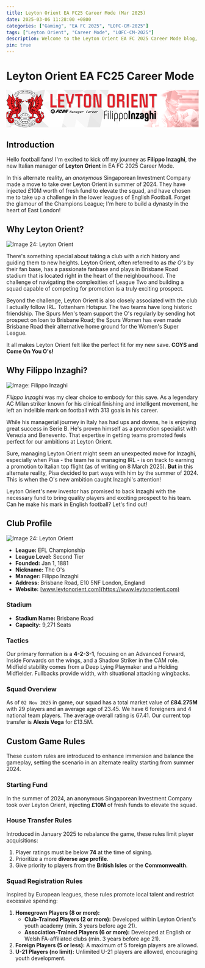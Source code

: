 ```yaml
---
title: Leyton Orient EA FC25 Career Mode (Mar 2025)
date: 2025-03-06 11:28:00 +0800
categories: ["Gaming", "EA FC 2025", "LOFC-CM-2025"]
tags: ["Leyton Orient", "Career Mode", "LOFC-CM-2025"]
description: Welcome to the Leyton Orient EA FC 2025 Career Mode blog, chronicling the journey of Filippo Inzaghi as he builds a dynasty in East London, started IRL March 2025.
pin: true
---
```


# Leyton Orient EA FC25 Career Mode

![banner](/assets/img/LOFC-CM-CH00/Banner.png)

## Introduction

Hello football fans! I'm excited to kick off my journey as **Filippo Inzaghi**, the new Italian manager of **Leyton Orient** in EA FC 2025 Career Mode.

In this alternate reality, an *anonymous* Singaporean Investment Company made a move to take over Leyton Orient in summer of 2024. They have injected £10M worth of fresh fund to elevate the squad, and have chosen me to take up a challenge in the lower leagues of English Football. Forget the glamour of the Champions League; I'm here to build a dynasty in the heart of East London!

## Why Leyton Orient?

![Image 24: Leyton Orient](https://tmssl.akamaized.net//images/wappen/head/1150.png?lm=1485645647)

There's something special about taking a club with a rich history and guiding them to new heights. Leyton Orient, often referred to as *the O's* by their fan base, has a passionate fanbase and plays in Brisbane Road stadium that is located right in the heart of the neighbourhood. The challenge of navigating the complexities of League Two and building a squad capable of competing for promotion is a truly exciting prospect.

Beyond the challenge, Leyton Orient is also closely associated with the club I actually follow IRL. Tottenham Hotspur. The two teams have long historic friendship. The Spurs Men's team support the O's regularly by sending hot prospect on loan to Brisbane Road; the Spurs Women has even made Brisbane Road their alternative home ground for the Women's Super League.

It all makes Leyton Orient felt like the perfect fit for my new save. **COYS and Come On You O's!**

## Why Filippo Inzaghi?

![Image: Filippo Inzaghi](https://img.a.transfermarkt.technology/portrait/header/25149-1586856473.jpg?lm=1)

*Filippo Inzaghi* was my clear choice to embody for this save. As a legendary AC Milan striker known for his clinical finishing and intelligent movement, he left an indelible mark on football with 313 goals in his career.

While his managerial journey in Italy has had ups and downs, he is enjoying great success in Serie B. He's proven himself as a promotion specialist with Venezia and Benevento. That expertise in getting teams promoted feels perfect for our ambitions at Leyton Orient.

Sure, managing Leyton Orient might seem an unexpected move for Inzaghi, especially when Pisa - the team he is managing IRL - is on track to earning a promotion to Italian top flight (as of writing on 8 March 2025). **But** in this alternate reality, Pisa decided to part ways with him by the summer of 2024. This is when the O's new ambition caught Inzaghi's attention!

Leyton Orient's new investor has promised to back Inzaghi with the necessary fund to bring quality players and exciting prospect to his team. Can he make his mark in English football? Let's find out!

## Club Profile

![Image 24: Leyton Orient](https://tmssl.akamaized.net//images/wappen/head/1150.png?lm=1485645647)

*   **League:** EFL Championship
*   **League Level:** Second Tier
*   **Founded:** Jan 1, 1881
*   **Nickname:** The O's
*   **Manager:** Filippo Inzaghi
*   **Address:** Brisbane Road, E10 5NF London, England
*   **Website:** [www.leytonorient.com](https://www.leytonorient.com)

### Stadium

*   **Stadium Name:** Brisbane Road
*   **Capacity:** 9,271 Seats

### Tactics

Our primary formation is a **4-2-3-1**, focusing on an Advanced Forward, Inside Forwards on the wings, and a Shadow Striker in the CAM role. Midfield stability comes from a Deep Lying Playmaker and a Holding Midfielder. Fullbacks provide width, with situational attacking wingbacks.

### Squad Overview

As of `02 Nov 2025` in game, our squad has a total market value of **£84.275M** with 29 players and an average age of 23.45. We have 6 foreigners and 4 national team players. The average overall rating is 67.41. Our current top transfer is **Alexis Vega** for £13.5M.

## Custom Game Rules

These custom rules are introduced to enhance immersion and balance the gameplay, setting the scenario in an alternate reality starting from summer 2024.

### Starting Fund

In the summer of 2024, an anonymous Singaporean Investment Company took over Leyton Orient, injecting **£10M** of fresh funds to elevate the squad.

### House Transfer Rules

Introduced in January 2025 to rebalance the game, these rules limit player acquisitions:

1.  Player ratings must be below **74** at the time of signing.
2.  Prioritize a more **diverse age profile**.
3.  Give priority to players from the **British Isles** or the **Commonwealth**.

### Squad Registration Rules

Inspired by European leagues, these rules promote local talent and restrict excessive spending:

1.  **Homegrown Players (8 or more):**
    *   **Club-Trained Players (2 or more):** Developed within Leyton Orient's youth academy (min. 3 years before age 21).
    *   **Association-Trained Players (6 or more):** Developed at English or Welsh FA-affiliated clubs (min. 3 years before age 21).
2.  **Foreign Players (5 or less):** A maximum of 5 foreign players are allowed.
3.  **U-21 Players (no limit):** Unlimited U-21 players are allowed, encouraging youth development.
